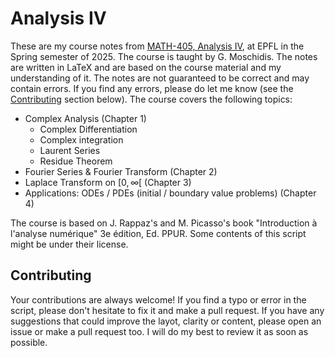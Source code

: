 # Analysis IV

These are my course notes from [MATH-405, Analysis IV](https://edu.epfl.ch/coursebook/en/numerical-analysis-MATH-251-E), at EPFL in the Spring semester of 2025. The course is taught by G. Moschidis. The notes are written in LaTeX and are based on the course material and my understanding of it. The notes are not guaranteed to be correct and may contain errors. If you find any errors, please do let me know (see the [Contributing](#contributing) section below).
The course covers the following topics:

- Complex Analysis (Chapter 1)
    - Complex Differentiation
    - Complex integration
    - Laurent Series
    - Residue Theorem
- Fourier Series & Fourier Transform (Chapter 2)
- Laplace Transform on $[0,\infty[$ (Chapter 3)
- Applications: ODEs / PDEs (initial / boundary value problems) (Chapter 4)

The course is based on J. Rappaz's and M. Picasso's book "Introduction à l'analyse numérique" 3e édition, Ed. PPUR. Some contents of this script might be under their license.

## Contributing
Your contributions are always welcome! If you find a typo or error in the script, please don't hesitate to fix it and make a pull request. If you have any suggestions that could improve the layot, clarity or content, please open an issue or make a pull request too. I will do my best to review it as soon as possible.
